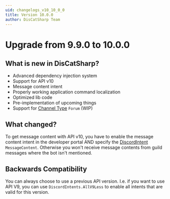 ```yaml
---
uid: changelogs_v10_10_0_0
title: Version 10.0.0
author: DisCatSharp Team
---
```


# Upgrade from **9.9.0** to **10.0.0**

## What is new in DisCatSharp?

-   Advanced dependency injection system
-   Support for API v10
-   Message content intent
-   Properly working application command localization
-   Optimized lib code
-   Pre-implementation of upcoming things
-   Support for [Channel Type](xref:DisCatSharp.Enums.ChannelType) `Forum` (WIP)

## What changed?

To get message content with API v10, you have to enable the message content intent in the developer portal AND specify the [DiscordIntent](xref:DisCatSharp.Enums.DiscordIntents) `MessageContent`.
Otherwise you won't receive message contents from guild messages where the bot isn't mentioned.

## Backwards Compatibility

You can always choose to use a previous API version.
I.e. if you want to use API V9, you can use `DiscordIntents.AllV9Less` to enable all intents that are valid for this version.
